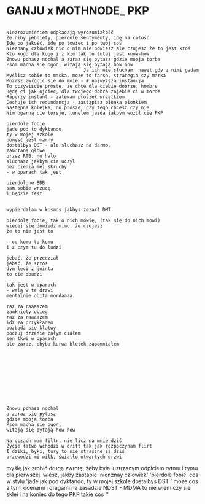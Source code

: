 # GANJU x MOTHNODE_ PKP

```

Niezrozumieniem odpłacają wyrozumiałość
Że niby jebnięty, pierdolę sentymenty, idę na całość
Idę po jakość, idę po towiec i po twój sos
Nieznany człowiek nic o nim nie powiesz ale czujesz że to jest ktoś
Kto kogo dla kogo i z kim tak to tutaj jest know-how
Znowu pchasz nochal a zaraz się pytasz gdzie mooja torba
Psom macha się ogon, witają się pytają how how
                            Ja ich nie słucham, nawet gdy z nimi gadam
Myślisz sobie to maska, moze to farsa, strategia czy marka
Możesz zwrócic sie do mnie - # najwyzsza instancja
To oczywiście proste, że chce dla ciebie dobrze, hombre
Będę ci jak ojciec, dla twojego dobra zajebie ci w morde
Raperzy instant - zalewam proszek wrzątkiem
Cechuje ich redundancja - zastąpisz pionka pionkiem
Następna kolejka, no prosze, czy tego chcesz czy nie
Nim ogarną cie torsje, tunelem jazda jakbym woził cie PKP

pierdole fobie
jade pod to dyktando
ty w mojej szkole 
pomysł jest marny
dostalbys DST - ale sluchasz na darmo, 
zamotaną głowę
przez RTB, no halo
sluchasz jakbym cie uczyl 
bez cienia mej skruchy
- w oparach tak jest

pierdolone BDB
sam sobie wrzucę
i będzie fest


wypierdalam w kosmos jakbys zezarł DMT

pierdolę fobie, tak o nich mówię, (tak się do nich mowi)
więcej się dowiedz mimo, że czujesz 
że to nie jest to 

- co komu to komu 
i z czym tu do ludzi

jebać, że przedział
jebać, że sztos
dym leci z jointa
to cie obudzi

tak jest w oparach 
- walą w te drzwi
mentalnie obita mordaaaa

raz za raaaazem 
zamknięty obieg
raz za raaaazem
idź za przykładem
pozbądź się klątwy
poczuj drżenie całym ciałem
sen tkwi w oparach 
ale zaraz, chyba kurwa bletek zapomniałem











Znowu pchasz nochal 
a zaraz się pytasz 
gdzie mooja torba
Psom macha się ogon, 
witają się pytają how how

Na oczach mam filtr, nie licz na mnie dziś
Życie łatwo wchodzi w drift tak jak rozpoczynam flirt 
I dziki, byki, tury to nie straszne są dziś
przewodzi mi wilk, światło otwartych drzwi

```

myślę jak zrobić drugą zwrotę, żeby byla lustrzanym odpiciem rytmu i rymu dla pierwszej. wiesz, jakby zastapic 'nienznay czlowiek' 'pierdole fobie' 
cos w stylu 'jade jak pod dyktando, ty  w mojej szkole dostalbys DST
'
moze cos z tymi ocenami i dragami na zasadzie NDST - MDMA to nie wiem czy sie sklei i na koniec do tego PKP takie cos ''
